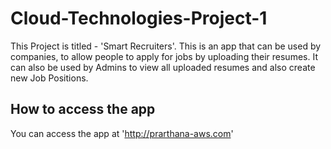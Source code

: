 # Cloud-Technologies-Project-1
This Project is titled -  'Smart Recruiters'. This is an app that can be used by companies, to allow people to apply for jobs by uploading their resumes.
It can also be used by Admins to view all uploaded resumes and also create new Job Positions.

## How to access the app
You can access the app at 'http://prarthana-aws.com'
